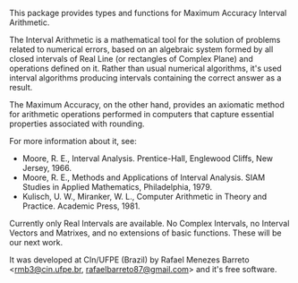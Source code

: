 This package provides types and functions for Maximum Accuracy Interval Arithmetic.

The Interval Arithmetic is a mathematical tool for the solution of problems related to numerical errors, based on an algebraic system formed by all closed intervals of Real Line (or rectangles of Complex Plane) and operations defined on it. Rather than usual numerical algorithms, it's used interval algorithms producing intervals containing the correct answer as a result.

The Maximum Accuracy, on the other hand, provides an axiomatic method for arithmetic operations performed in computers that capture essential properties associated with rounding.

For more information about it, see:

  * Moore, R. E., Interval Analysis. Prentice-Hall, Englewood Cliffs, New Jersey, 1966.
  * Moore, R. E., Methods and Applications of Interval Analysis. SIAM Studies in Applied Mathematics, Philadelphia, 1979.
  * Kulisch, U. W., Miranker, W. L., Computer Arithmetic in Theory and Practice. Academic Press, 1981.

Currently only Real Intervals are available. No Complex Intervals, no Interval Vectors and Matrixes, and no extensions of basic functions. These will be our next work.

It was developed at CIn/UFPE (Brazil) by Rafael Menezes Barreto <rmb3@cin.ufpe.br, rafaelbarreto87@gmail.com> and it's free software.
